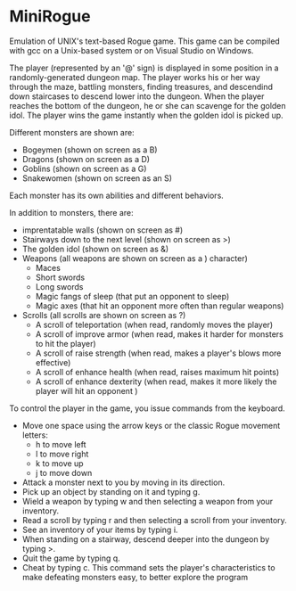# MiniRogue

Emulation of UNIX's text-based Rogue game. This game can be compiled with gcc on a Unix-based system or on Visual Studio on Windows. 

The player (represented by an '@' sign) is displayed in some position in a randomly-generated dungeon map. The player works his or her way through the maze, battling monsters, finding treasures, and descendind down staircases to descend lower into the dungeon. When the player reaches the bottom of the dungeon, he or she can scavenge for the golden idol. The player wins the game instantly when the golden idol is picked up.

Different monsters are shown are: 
* Bogeymen (shown on screen as a B)
* Dragons (shown on screen as a D)
* Goblins (shown on screen as a G)
* Snakewomen (shown on screen as an S)

Each monster has its own abilities and different behaviors.

In addition to monsters, there are:
* imprentatable walls (shown on screen as #)
* Stairways down to the next level (shown on screen as >)
* The golden idol (shown on screen as &)
* Weapons (all weapons are shown on screen as a ) character)
  * Maces
  * Short swords
  * Long swords
  * Magic fangs of sleep (that put an opponent to sleep)
  * Magic axes (that hit an opponent more often than regular weapons)
* Scrolls (all scrolls are shown on screen as ?)
  * A scroll of teleportation (when read, randomly moves the player)
  * A scroll of improve armor (when read, makes it harder for monsters to hit the player)
  * A scroll of raise strength (when read, makes a player's blows more effective)
  * A scroll of enhance health (when read, raises maximum hit points)
  * A scroll of enhance dexterity (when read, makes it more likely the player will hit an opponent )


To control the player in the game, you issue commands from the keyboard. 

* Move one space using the arrow keys or the classic Rogue movement letters:
  * h to move left
  * l to move right
  * k to move up
  * j to move down
* Attack a monster next to you by moving in its direction.
* Pick up an object by standing on it and typing g.
* Wield a weapon by typing w and then selecting a weapon from your inventory.
* Read a scroll by typing r and then selecting a scroll from your inventory.
* See an inventory of your items by typing i.
* When standing on a stairway, descend deeper into the dungeon by typing >.
* Quit the game by typing q.
* Cheat by typing c. This command sets the player's characteristics to make defeating monsters easy, to better explore the program

